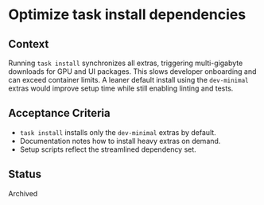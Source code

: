 # Optimize task install dependencies

## Context
Running `task install` synchronizes all extras, triggering multi-gigabyte
downloads for GPU and UI packages. This slows developer onboarding and can
exceed container limits. A leaner default install using the `dev-minimal`
extras would improve setup time while still enabling linting and tests.

## Acceptance Criteria
- `task install` installs only the `dev-minimal` extras by default.
- Documentation notes how to install heavy extras on demand.
- Setup scripts reflect the streamlined dependency set.

## Status
Archived
